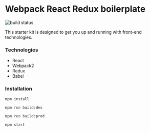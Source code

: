 # Webpack React Redux boilerplate

![build status](https://travis-ci.org/hajjiTarik/webpack-react-redux-boilerplate.svg?branch=master)

This starter kit is designed to get you up and running with front-end technologies.

### Technologies

- React
- Webpack2
- Redux
- Babel

### Installation
`
npm install
`


`
npm run build:dev
`


`
npm run build:prod
`


`
npm start
`
